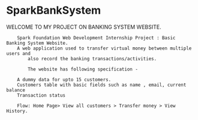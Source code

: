 # SparkBankSystem
WELCOME TO MY PROJECT ON BANKING SYSTEM WEBSITE.

		Spark Foundation Web Development Internship Project : Basic Banking System Website.
		A web application used to transfer virtual money between multiple users and 
			also record the banking transactions/activities.

	        The website has following specification -

		A dummy data for upto 15 customers.
		Customers table with basic fields such as name , email, current balance
		Transaction status

		Flow: Home Page> View all customers > Transfer money > View History.
	

